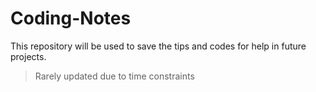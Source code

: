 # Coding-Notes
This repository will be used to save the tips and codes for help in future projects.

> Rarely updated due to time constraints
